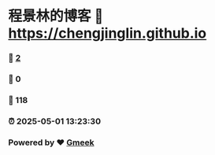 # 程景林的博客 :link: https://chengjinglin.github.io 
### :page_facing_up: [2](https://chengjinglin.github.io/tag.html) 
### :speech_balloon: 0 
### :hibiscus: 118 
### :alarm_clock: 2025-05-01 13:23:30 
### Powered by :heart: [Gmeek](https://github.com/Meekdai/Gmeek)

